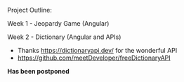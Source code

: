 Project Outline:

Week 1 - Jeopardy Game (Angular)

Week 2 - Dictionary (Angular and APIs)
- Thanks https://dictionaryapi.dev/ for the wonderful API
- https://github.com/meetDeveloper/freeDictionaryAPI

**Has been postponed**
